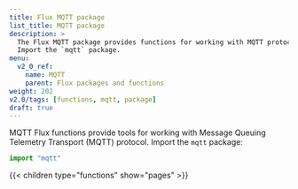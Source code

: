 ```yaml
---
title: Flux MQTT package
list_title: MQTT package
description: >
  The Flux MQTT package provides functions for working with MQTT protocol.
  Import the `mqtt` package.
menu:
  v2_0_ref:
    name: MQTT
    parent: Flux packages and functions
weight: 202
v2.0/tags: [functions, mqtt, package]
draft: true
---
```


MQTT Flux functions provide tools for working with Message Queuing Telemetry Transport (MQTT) protocol.
Import the `mqtt` package:

```js
import "mqtt"
```

{{< children type="functions" show="pages" >}}
